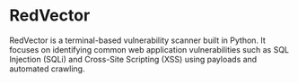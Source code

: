 # RedVector
RedVector is a terminal-based vulnerability scanner built in Python. It focuses on identifying common web application vulnerabilities such as SQL Injection (SQLi) and Cross-Site Scripting (XSS) using payloads and automated crawling.
